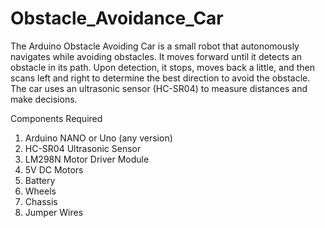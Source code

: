 # Obstacle_Avoidance_Car

The Arduino Obstacle Avoiding Car is a small robot that autonomously navigates while avoiding obstacles. It moves forward until it detects an obstacle in its path. Upon detection, it stops, moves back a little, and then scans left and right to determine the best direction to avoid the obstacle. The car uses an ultrasonic sensor (HC-SR04) to measure distances and make decisions.

Components Required
1. Arduino NANO or Uno (any version)
2. HC-SR04 Ultrasonic Sensor
3. LM298N Motor Driver Module
4. 5V DC Motors
5. Battery
6. Wheels
7. Chassis
8. Jumper Wires

